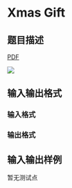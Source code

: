 # Xmas Gift

## 题目描述

[problemUrl]: https://uva.onlinejudge.org/index.php?option=com_onlinejudge&Itemid=8&category=823&page=show_problem&problem=4592

[PDF](https://uva.onlinejudge.org/external/127/p12739.pdf)

![](https://cdn.luogu.com.cn/upload/vjudge_pic/UVA12739/76086dbb6bc2d16d63bf43d72a58c271c675ceb1.png)

## 输入输出格式

### 输入格式

### 输出格式

## 输入输出样例

暂无测试点

